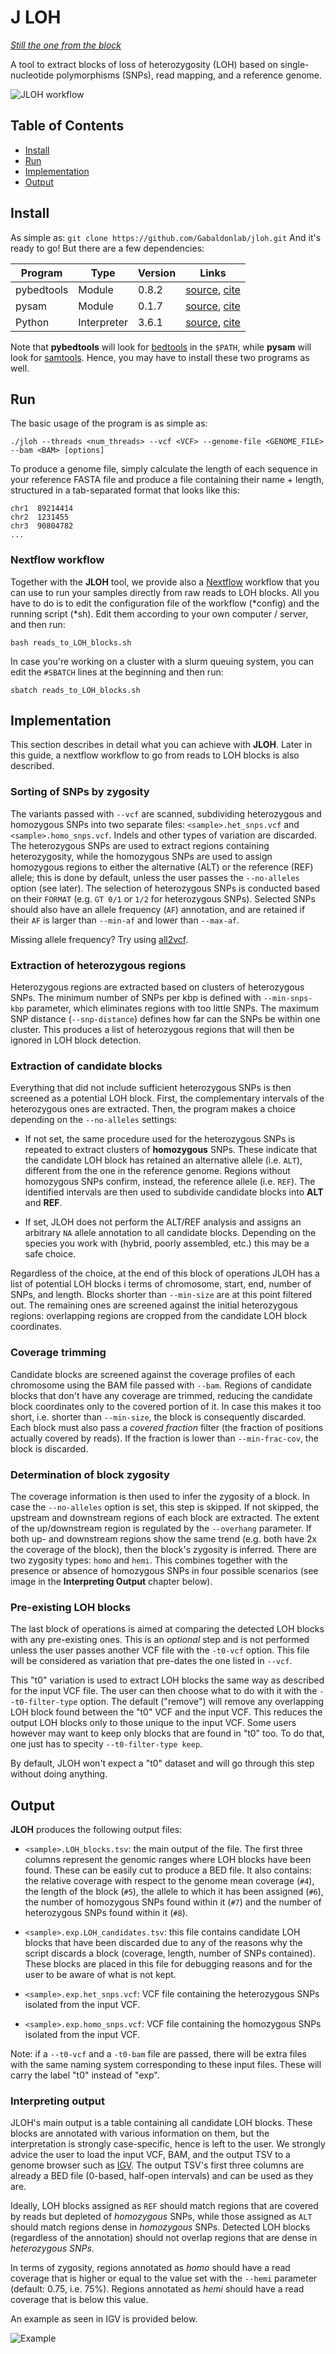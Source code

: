   # J LOH

*[Still the one from the block](https://www.youtube.com/watch?v=dly6p4Fu5TE)*

A tool to extract blocks of loss of heterozygosity (LOH) based on single-nucleotide polymorphisms (SNPs), read mapping, and a reference genome.

![JLOH workflow](images/j_loh.png)

## Table of Contents

- [Install](#Install)
- [Run](#Run)
- [Implementation](#Implementation)
- [Output](#Output)

## Install

As simple as: `git clone https://github.com/Gabaldonlab/jloh.git`
And it's ready to go! But there are a few dependencies:

| Program     | Type        | Version | Links      |
|-------------|-------------|---------|------------|
| pybedtools  | Module      | 0.8.2   | [source](https://daler.github.io/pybedtools/main.html), [cite](https://doi.org/10.1093/bioinformatics/btr539) |
| pysam       | Module      | 0.1.7   | [source](https://pypi.org/project/pysam/), [cite](https://github.com/pysam-developers/pysam) |
| Python      | Interpreter | 3.6.1   | [source](https://www.python.org/downloads/release/python-397/), [cite](http://citebay.com/how-to-cite/python/) |

Note that **pybedtools** will look for [bedtools](https://bedtools.readthedocs.io/en/latest/) in the `$PATH`, while **pysam** will look for [samtools](http://www.htslib.org/). Hence, you may have to install these two programs as well.  

## Run

The basic usage of the program is as simple as:

```
./jloh --threads <num_threads> --vcf <VCF> --genome-file <GENOME_FILE> --bam <BAM> [options]
```

To produce a genome file, simply calculate the length of each sequence in your reference FASTA file and produce a file containing their name + length, structured in a tab-separated format that looks like this:

```
chr1  89214414
chr2  1231455
chr3  90804782
...
```

### Nextflow workflow

Together with the **JLOH** tool, we provide also a [Nextflow](http://nextflow.io/) workflow that you can use to run your samples directly from raw reads to LOH blocks. All you have to do is to edit the configuration file of the workflow (\*config) and the running script (\*sh). Edit them according to your own computer / server, and then run:

`bash reads_to_LOH_blocks.sh`

In case you're working on a cluster with a slurm queuing system, you can edit the `#SBATCH` lines at the beginning and then run:

`sbatch reads_to_LOH_blocks.sh`


## Implementation

This section describes in detail what you can achieve with **JLOH**. Later in this guide, a nextflow workflow to go from reads to LOH blocks is also described.

### Sorting of SNPs by zygosity

The variants passed with `--vcf` are scanned, subdividing heterozygous and homozygous SNPs into two separate files: `<sample>.het_snps.vcf` and `<sample>.homo_snps.vcf`. Indels and other types of variation are discarded. The heterozygous SNPs are used to extract regions containing heterozygosity, while the homozygous SNPs are used to assign homozygous regions to either the alternative (ALT) or the reference (REF) allele; this is done by default, unless the user passes the `--no-alleles` option (see later). The selection of heterozygous SNPs is conducted based on their `FORMAT` (e.g. `GT 0/1` or `1/2` for heterozygous SNPs). Selected SNPs should also have an allele frequency (`AF`) annotation, and are retained if their `AF` is larger than `--min-af` and lower than `--max-af`.

Missing allele frequency? Try using [all2vcf](https://github.com/MatteoSchiavinato/all2vcf).

### Extraction of heterozygous regions

Heterozygous regions are extracted based on clusters of heterozygous SNPs. The minimum number of SNPs per kbp is defined with `--min-snps-kbp` parameter, which eliminates regions with too little SNPs. The maximum SNP distance (`--snp-distance`) defines how far can the SNPs be within one cluster. This produces a list of heterozygous regions that will then be ignored in LOH block detection.

### Extraction of candidate blocks

Everything that did not include sufficient heterozygous SNPs is then screened as a potential LOH block. First, the complementary intervals of the heterozygous ones are extracted. Then, the program makes a choice depending on the `--no-alleles` settings:

- If not set, the same procedure used for the heterozygous SNPs is repeated to extract clusters of **homozygous** SNPs. These indicate that the candidate LOH block has retained an alternative allele (i.e. `ALT`), different from the one in the reference genome. Regions without homozygous SNPs confirm, instead, the reference allele (i.e. `REF`). The identified intervals are then used to subdivide candidate blocks into **ALT** and **REF**.

- If set, JLOH does not perform the ALT/REF analysis and assigns an arbitrary `NA` allele annotation to all candidate blocks. Depending on the species you work with (hybrid, poorly assembled, etc.) this may be a safe choice.

Regardless of the choice, at the end of this block of operations JLOH has a list of potential LOH blocks i terms of chromosome, start, end, number of SNPs, and length. Blocks shorter than `--min-size` are at this point filtered out. The remaining ones are screened against the initial heterozygous regions: overlapping regions are cropped from the candidate LOH block coordinates.

### Coverage trimming

Candidate blocks are screened against the coverage profiles of each chromosome using the BAM file passed with `--bam`. Regions of candidate blocks that don't have any coverage are trimmed, reducing the candidate block coordinates only to the covered portion of it. In case this makes it too short, i.e. shorter than `--min-size`, the block is consequently discarded. Each block must also pass a *covered fraction* filter (the fraction of positions actually covered by reads). If the fraction is lower than `--min-frac-cov`, the block is discarded.

### Determination of block zygosity

The coverage information is then used to infer the zygosity of a block. In case the `--no-alleles` option is set, this step is skipped. If not skipped, the upstream and downstream regions of each block are extracted. The extent of the up/downstream region is regulated by the `--overhang` parameter. If both up- and downstream regions show the same trend (e.g. both have 2x the coverage of the block), then the block's zygosity is inferred. There are two zygosity types: `homo` and `hemi`. This combines together with the presence or absence of homozygous SNPs in four possible scenarios (see image in the **Interpreting Output** chapter below).


### Pre-existing LOH blocks

The last block of operations is aimed at comparing the detected LOH blocks with any pre-existing ones. This is an *optional* step and is not performed unless the user passes another VCF file with the `-t0-vcf` option. This file will be considered as variation that pre-dates the one listed in `--vcf`.

This "t0" variation is used to extract LOH blocks the same way as described for the input VCF file. The user can then choose what to do with it with the `--t0-filter-type` option. The default ("remove") will remove any overlapping LOH block found between the "t0" VCF and the input VCF. This reduces the output LOH blocks only to those unique to the input VCF. Some users however may want to keep only blocks that are found in "t0" too. To do that, one just has to specity `--t0-filter-type keep`.

By default, JLOH won't expect a "t0" dataset and will go through this step without doing anything.

## Output

**JLOH** produces the following output files:

- `<sample>.LOH_blocks.tsv`: the main output of the file. The first three columns represent the genomic ranges where LOH blocks have been found. These can be easily cut to produce a BED file. It also contains: the relative coverage with respect to the genome mean coverage (`#4`), the length of the block (`#5`), the allele to which it has been assigned (`#6`), the number of homozygous SNPs found within it (`#7`) and the number of heterozygous SNPs found within it (`#8`).

- `<sample>.exp.LOH_candidates.tsv`: this file contains candidate LOH blocks that have been discarded due to any of the reasons why the script discards a block (coverage, length, number of SNPs contained). These blocks are placed in this file for debugging reasons and for the user to be aware of what is not kept.

- `<sample>.exp.het_snps.vcf`: VCF file containing the heterozygous SNPs isolated from the input VCF.

- `<sample>.exp.homo_snps.vcf`: VCF file containing the homozygous SNPs isolated from the input VCF.

Note: if a `--t0-vcf` and a `-t0-bam` file are passed, there will be extra files with the same naming system corresponding to these input files. These will carry the label "t0" instead of "exp".

### Interpreting output

JLOH's main output is a table containing all candidate LOH blocks. These blocks are annotated with various information on them, but the interpretation is strongly case-specific, hence is left to the user. We strongly advice the user to load the input VCF, BAM, and the output TSV to a genome browser such as [IGV](https://software.broadinstitute.org/software/igv/). The output TSV's first three columns are already a BED file (0-based, half-open intervals) and can be used as they are.

Ideally, LOH blocks assigned as `REF` should match regions that are covered by reads but depleted of *homozygous* SNPs, while those assigned as `ALT` should match regions dense in *homozygous* SNPs. Detected LOH blocks (regardless of the annotation) should not overlap regions that are dense in *heterozygous SNPs*.

In terms of zygosity, regions annotated as *homo* should have a read coverage that is higher or equal to the value set with the `--hemi` parameter (default: 0.75, i.e. 75%). Regions annotated as *hemi* should have a read coverage that is below this value.

An example as seen in IGV is provided below.  

![Example](images/example.png)
